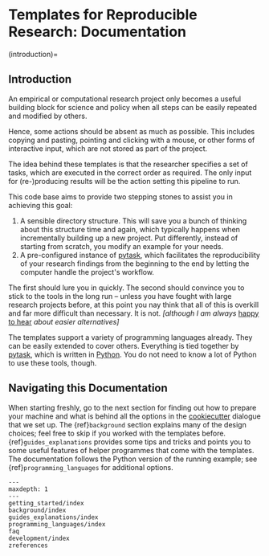 # Templates for Reproducible Research: Documentation

(introduction)=

## Introduction

An empirical or computational research project only becomes a useful building block for
science and policy when all steps can be easily repeated and modified by others.

Hence, some actions should be absent as much as possible. This includes copying and
pasting, pointing and clicking with a mouse, or other forms of interactive input, which
are not stored as part of the project.

The idea behind these templates is that the researcher specifies a set of tasks, which
are executed in the correct order as required. The only input for (re-)producing results
will be the action setting this pipeline to run.

This code base aims to provide two stepping stones to assist you in achieving this goal:

1. A sensible directory structure. This will save you a bunch of thinking about this
   structure time and again, which typically happens when incrementally building up a
   new project. Put differently, instead of starting from scratch, you modify an example
   for your needs.
1. A pre-configured instance of [pytask](https://pytask-dev.readthedocs.io/en/stable/),
   which facilitates the reproducibility of your research findings from the beginning to
   the end by letting the computer handle the project's workflow.

The first should lure you in quickly. The second should convince you to stick to the
tools in the long run – unless you have fought with large research projects before, at
this point you nay think that all of this is overkill and far more difficult than
necessary. It is not. _\[although I am always_
[happy to hear](https://www.wiwi.uni-bonn.de/gaudecker/) _about easier alternatives\]_

The templates support a variety of programming languages already. They can be easily
extended to cover others. Everything is tied together by
[pytask](https://pytask-dev.readthedocs.io/en/stable/), which is written in
[Python](https://www.python.org/). You do not need to know a lot of Python to use these
tools, though.

## Navigating this Documentation

When starting freshly, go to the next section for finding out how to prepare your
machine and what is behind all the options in the
[cookiecutter](https://cookiecutter.readthedocs.io/en/stable) dialogue that we set up.
The {ref}`background` section explains many of the design choices; feel free to skip if
you worked with the templates before. {ref}`guides_explanations` provides some tips and
tricks and points you to some useful features of helper programmes that come with the
templates. The documentation follows the Python version of the running example; see
{ref}`programming_languages` for additional options.

```{toctree}
---
maxdepth: 1
---
getting_started/index
background/index
guides_explanations/index
programming_languages/index
faq
development/index
zreferences
```
